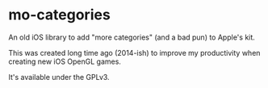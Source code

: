 # mo-categories

An old iOS library to add "more categories" (and a bad pun) to Apple's kit.

This was created long time ago (2014-ish) to improve my productivity when creating new iOS OpenGL games.

It's available under the GPLv3.

